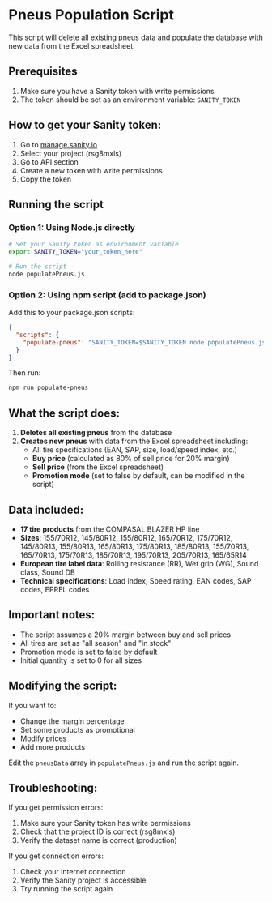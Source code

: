 # Pneus Population Script

This script will delete all existing pneus data and populate the database with new data from the Excel spreadsheet.

## Prerequisites

1. Make sure you have a Sanity token with write permissions
2. The token should be set as an environment variable: `SANITY_TOKEN`

## How to get your Sanity token:

1. Go to [manage.sanity.io](https://manage.sanity.io)
2. Select your project (rsg8mxls)
3. Go to API section
4. Create a new token with write permissions
5. Copy the token

## Running the script

### Option 1: Using Node.js directly

```bash
# Set your Sanity token as environment variable
export SANITY_TOKEN="your_token_here"

# Run the script
node populatePneus.js
```

### Option 2: Using npm script (add to package.json)

Add this to your package.json scripts:

```json
{
  "scripts": {
    "populate-pneus": "SANITY_TOKEN=$SANITY_TOKEN node populatePneus.js"
  }
}
```

Then run:
```bash
npm run populate-pneus
```

## What the script does:

1. **Deletes all existing pneus** from the database
2. **Creates new pneus** with data from the Excel spreadsheet including:
   - All tire specifications (EAN, SAP, size, load/speed index, etc.)
   - **Buy price** (calculated as 80% of sell price for 20% margin)
   - **Sell price** (from the Excel spreadsheet)
   - **Promotion mode** (set to false by default, can be modified in the script)

## Data included:

- **17 tire products** from the COMPASAL BLAZER HP line
- **Sizes**: 155/70R12, 145/80R12, 155/80R12, 165/70R12, 175/70R12, 145/80R13, 155/80R13, 165/80R13, 175/80R13, 185/80R13, 155/70R13, 165/70R13, 175/70R13, 185/70R13, 195/70R13, 205/70R13, 165/65R14
- **European tire label data**: Rolling resistance (RR), Wet grip (WG), Sound class, Sound DB
- **Technical specifications**: Load index, Speed rating, EAN codes, SAP codes, EPREL codes

## Important notes:

- The script assumes a 20% margin between buy and sell prices
- All tires are set as "all season" and "in stock"
- Promotion mode is set to false by default
- Initial quantity is set to 0 for all sizes

## Modifying the script:

If you want to:
- Change the margin percentage
- Set some products as promotional
- Modify prices
- Add more products

Edit the `pneusData` array in `populatePneus.js` and run the script again.

## Troubleshooting:

If you get permission errors:
1. Make sure your Sanity token has write permissions
2. Check that the project ID is correct (rsg8mxls)
3. Verify the dataset name is correct (production)

If you get connection errors:
1. Check your internet connection
2. Verify the Sanity project is accessible
3. Try running the script again 